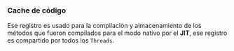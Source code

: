 ### Cache de código


Ese registro es usado para la compilación y almacenamiento de los métodos que fueron compilados para el modo nativo por el  **JIT**, ese registro es compartido por todos los `Threads`.